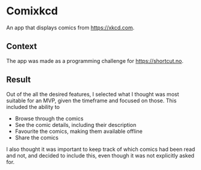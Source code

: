 # Comixkcd
An app that displays comics from https://xkcd.com.

## Context
The app was made as a programming challenge for https://shortcut.no.

## Result
Out of the all the desired features, I selected what I thought was most suitable for an MVP, given the timeframe and focused on those. This included the ability to
- Browse through the comics
- See the comic details, including their description
- Favourite the comics, making them available offline
- Share the comics

I also thought it was important to keep track of which comics had been read and not, and decided to include this, even though it was not explicitly asked for.
